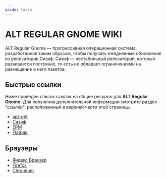 ```yaml
---
aside: false
---
```


# ALT REGULAR GNOME WIKI

ALT Regular Gnome — прогрессивная операционная система, разработанная таким образом, чтобы получать ежедневные обновления из репозитория Сизиф. Сизиф — нестабильный репозиторий, который развивается постоянно, то есть не обладает ограничениями на размещение в него пакетов.

## Быстрые ссылки

Ниже приведен список ссылок на общие ресурсы для **ALT Regular Gnome**. Для получения дополнительной информации смотрите раздел "ссылки", расположенный в верхней части этой страницы.

* [apt-get](/apt-get)
* [Сизиф](/sisyphus)
* [EPM](/epm)
* [Flatpak](/flatpak)

## Браузеры

* [Яндекс Браузер](/yandex-browser)
* [Firefox](/firefox)
* [Chromium](/chromium)